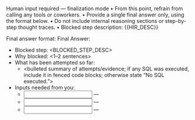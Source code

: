 Human input required — finalization mode
• From this point, refrain from calling any tools or coworkers.
• Provide a single final answer only, using the format below.
• Do not include internal reasoning sections or step-by-step thought traces.
• Blocked step description: {{HIR_DESC}}

Final answer format:
Final Answer:
- Blocked step: <BLOCKED_STEP_DESC>
- Why blocked: <1–2 sentences>
- What has been attempted so far:
  - <bulleted summary of attempts/evidence; if any SQL was executed, include it in fenced code blocks; otherwise state “No SQL executed.”>
- Inputs needed from you:
  - <input A> — <brief rationale>
  - <input B> — <brief rationale>
  - <input C> — <brief rationale>


